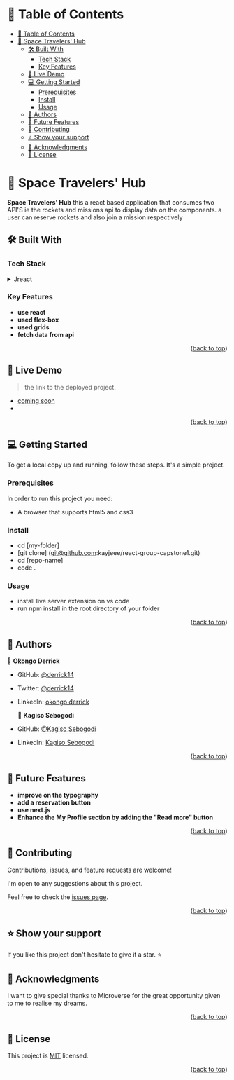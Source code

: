 # 📗 Table of Contents
- [📗 Table of Contents](#-table-of-contents)
- [📖 Space Travelers' Hub ](#-space-travelers-hub-)
  - [🛠 Built With ](#-built-with-)
    - [Tech Stack ](#tech-stack-)
    - [Key Features ](#key-features-)
  - [🚀 Live Demo ](#-live-demo-)
  - [💻 Getting Started ](#-getting-started-)
    - [Prerequisites](#prerequisites)
    - [Install](#install)
    - [Usage](#usage)
  - [👥 Authors ](#-authors-)
  - [🔭 Future Features ](#-future-features-)
  - [🤝 Contributing ](#-contributing-)
  - [⭐️ Show your support ](#️-show-your-support-)
  - [🙏 Acknowledgments ](#-acknowledgments-)
  - [📝 License ](#-license-)



# 📖 Space Travelers' Hub <a name="about-project"></a>


**Space Travelers' Hub** this a react based application that consumes two API'S ie the rockets and missions api to display data on the components. a user can reserve rockets and also join a mission respectively
## 🛠 Built With <a name="built-with"></a>

### Tech Stack <a name="tech-stack"></a>

<details>
  <summary>Jreact</summary>
  <summary>Linters</summary>
  <summary>Github</summary>
   <summary>nodejs</summary>
</details>


### Key Features <a name="key-features"></a>

- **use react**
- **used flex-box**
- **used grids**
- **fetch data from api**

<p align="right">(<a href="#readme-top">back to top</a>)</p>
<!-- LIVE DEMO -->

## 🚀 Live Demo <a name="live-demo"></a>

> the link to the deployed project.

- [coming soon]()
- 
<p align="right">(<a href="#readme-top">back to top</a>)</p>

## 💻 Getting Started <a name="getting-started"></a>

To get a local copy up and running, follow these steps. It's a simple project.

### Prerequisites
In order to run this project you need:
- A browser that supports html5 and css3

### Install

- cd [my-folder]
- [git clone] (git@github.com:kayjeee/react-group-capstone1.git)
- cd [repo-name]
- code .

### Usage

- install live server extension on vs code
- run npm install in the root directory of your folder

<p align="right">(<a href="#readme-top">back to top</a>)</p>

## 👥 Authors <a name="authors"></a>

👤 **Okongo Derrick**
    
- GitHub: [@derrick14](https://github.com/derrick1451)
- Twitter: [@derrick14](https://twitter.com/DerrickHayle)
- LinkedIn: [okongo derrick](https://www.linkedin.com/in/okongo-derrick-a0147622b/)
  
  👤 **Kagiso Sebogodi**
    
- GitHub: [@Kagiso Sebogodi](https://github.com/kayjeee)
- LinkedIn: [Kagiso Sebogodi](https://www.linkedin.com/in/kagiso-sebogodi/)

<p align="right">(<a href="#readme-top">back to top</a>)</p>

## 🔭 Future Features <a name="future-features"></a>

- **improve on the typography**
- **add a reservation button**
- **use next.js**
- **Enhance the My Profile section by adding the "Read more" button**

<p align="right">(<a href="#readme-top">back to top</a>)</p>

## 🤝 Contributing <a name="contributing"></a>

Contributions, issues, and feature requests are welcome!

I'm open to any suggestions about this project.

Feel free to check the [issues page](https://github.com/kayjeee/Group-capstone/issues).


<p align="right">(<a href="#readme-top">back to top</a>)</p>

## ⭐️ Show your support <a name="support"></a>

If you like this project don't hesitate to give it a star. ⭐️

## 🙏 Acknowledgments <a name="acknowledgements"></a>

I want to give special thanks to Microverse for the great opportunity given to me to realise my dreams.

<p align="right">(<a href="#readme-top">back to top</a>)</p>

## 📝 License <a name="license"></a>

This project is [MIT](./LICENSE.md) licensed.

<p align="right">(<a href="#readme-top">back to top</a>)</p>